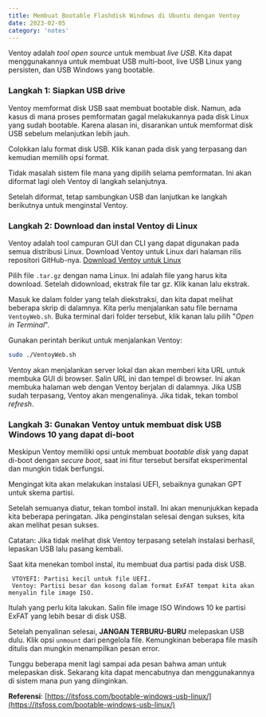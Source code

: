```yaml
---
title: Membuat Bootable Flashdisk Windows di Ubuntu dengan Ventoy
date: 2023-02-05
category: 'notes'
---
```


Ventoy adalah *tool open source* untuk membuat *live USB*. 
Kita dapat menggunakannya untuk membuat USB multi-boot, 
live USB Linux yang persisten, dan USB Windows yang bootable.

### Langkah 1: Siapkan USB drive

Ventoy memformat disk USB saat membuat bootable disk. 
Namun, ada kasus di mana proses pemformatan gagal melakukannya 
pada disk Linux yang sudah bootable. Karena alasan ini, disarankan 
untuk memformat disk USB sebelum melanjutkan lebih jauh.

Colokkan lalu format disk USB. Klik kanan pada disk yang terpasang 
dan kemudian memilih opsi format.

Tidak masalah sistem file mana yang dipilih selama pemformatan. 
Ini akan diformat lagi oleh Ventoy di langkah selanjutnya.

Setelah diformat, tetap sambungkan USB dan lanjutkan 
ke langkah berikutnya untuk menginstal Ventoy.

### Langkah 2: Download dan instal Ventoy di Linux

Ventoy adalah tool campuran GUI dan CLI yang dapat digunakan 
pada semua distribusi Linux. Download Ventoy untuk Linux 
dari halaman rilis repositori GitHub-nya.
[Download Ventoy untuk Linux](https://github.com/ventoy/Ventoy/releases)

Pilih file `.tar.gz` dengan nama Linux. Ini adalah file yang harus kita download.
Setelah didownload, ekstrak file tar gz. Klik kanan lalu ekstrak.

Masuk ke dalam folder yang telah diekstraksi, dan kita dapat melihat 
beberapa skrip di dalamnya. Kita perlu menjalankan satu file bernama `VentoyWeb.sh`. 
Buka terminal dari folder tersebut, klik kanan lalu pilih "*Open in Terminal*".

Gunakan perintah berikut untuk menjalankan Ventoy:

```bash
sudo ./VentoyWeb.sh
```

Ventoy akan menjalankan server lokal dan akan memberi kita URL 
untuk membuka GUI di browser. Salin URL ini dan tempel di browser. 
Ini akan membuka halaman web dengan Ventoy berjalan di dalamnya.
Jika USB sudah terpasang, Ventoy akan mengenalinya. 
Jika tidak, tekan tombol *refresh*.

### Langkah 3: Gunakan Ventoy untuk membuat disk USB Windows 10 yang dapat di-boot

Meskipun Ventoy memiliki opsi untuk membuat *bootable disk* 
yang dapat di-boot dengan *secure boot*, saat ini fitur tersebut 
bersifat eksperimental dan mungkin tidak berfungsi.

Mengingat kita akan melakukan instalasi UEFI, 
sebaiknya gunakan GPT untuk skema partisi.

Setelah semuanya diatur, tekan tombol install. Ini akan menunjukkan 
kepada kita beberapa peringatan. Jika penginstalan selesai dengan sukses, 
kita akan melihat pesan sukses.

Catatan: Jika tidak melihat disk Ventoy terpasang setelah instalasi berhasil, 
lepaskan USB lalu pasang kembali.

Saat kita menekan tombol instal, itu membuat dua partisi pada disk USB.

     VTOYEFI: Partisi kecil untuk file UEFI.
     Ventoy: Partisi besar dan kosong dalam format ExFAT tempat kita akan menyalin file image ISO.

Itulah yang perlu kita lakukan. Salin file image ISO Windows 10 
ke partisi ExFAT yang lebih besar di disk USB.

Setelah penyalinan selesai, **JANGAN TERBURU-BURU** melepaskan USB dulu. 
Klik opsi `unmount` dari pengelola file. Kemungkinan beberapa file masih ditulis 
dan mungkin menampilkan pesan error.

Tunggu beberapa menit lagi sampai ada pesan bahwa aman untuk melepaskan disk. 
Sekarang kita dapat mencabutnya dan menggunakannya di sistem mana pun yang diinginkan.

**Referensi**: [https://itsfoss.com/bootable-windows-usb-linux/](https://itsfoss.com/bootable-windows-usb-linux/)